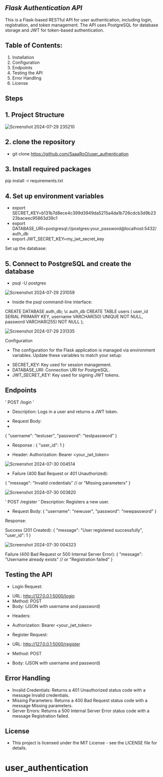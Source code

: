 ## *Flask Authentication API*

This is a Flask-based RESTful API for user authentication, including login, registration, and token management. The API uses PostgreSQL for database storage and JWT for token-based authentication.

## Table of Contents: 

1. Installation
2. Configuration 
3. Endpoints  
4. Testing the API  
5. Error Handling  
6. License  


## Steps

## 1. Project Structure
![Screenshot 2024-07-29 235210](https://github.com/user-attachments/assets/f7b8ff36-9d04-4059-ab2b-af76e1385086)


## 2. clone the repository 

- git clone https://github.com/SaaaRoO/user_authentication 


## 3. Install required packages
pip install -r requirements.txt
 
 ## 4. Set up environment variables

 * export SECRET_KEY=b131b7d8ece4c399d3949da5215a4da1b726cdcb3d9b2323baceec95863d39c1
 * export DATABASE_URI=postgresql://postgres:your_password@localhost:5432/auth_db
 * export JWT_SECRET_KEY=my_jwt_secret_key

 Set up the database:

## 5. Connect to PostgreSQL and create the database

- psql -U postgres
  
![Screenshot 2024-07-29 231059](https://github.com/user-attachments/assets/1e44b188-3d97-4cca-8e16-5f7d31878045)


 - Inside the psql command-line interface:

   
 CREATE DATABASE auth_db;
\c auth_db
CREATE TABLE users (
    user_id SERIAL PRIMARY KEY,
    username VARCHAR(50) UNIQUE NOT NULL,
    password VARCHAR(255) NOT NULL
);


![Screenshot 2024-07-29 231335](https://github.com/user-attachments/assets/292ec6ae-6ace-4443-be65-f4a88ca48df6)


 Configuration
- The configuration for the Flask application is managed via environment variables. Update these variables to match your setup:

* SECRET_KEY: Key used for session management.
* DATABASE_URI: Connection URI for PostgreSQL.
* JWT_SECRET_KEY: Key used for signing JWT tokens.

## Endpoints

' POST /login '
- Description: Logs in a user and returns a JWT token.


* Request Body:
* 
{
  "username": "testuser",
  "password": "testpassword"
}

  
* Response :
{
  "user_id": 1
}
 
* Header:
Authorization: Bearer <your_jwt_token>

![Screenshot 2024-07-30 004514](https://github.com/user-attachments/assets/1b38d488-55ae-491c-9e4e-a136bf7ce3e9)


 
* Failure (400 Bad Request or 401 Unauthorized):

 {
  "message": "Invalid credentials"   // or "Missing parameters"
}

![Screenshot 2024-07-30 003820](https://github.com/user-attachments/assets/0232be2d-ce41-44c8-9df2-4513646b30d4)



' POST /register ' 
Description: Registers a new user.

* Request Body:
{
  "username": "newuser",
  "password": "newpassword"
}

Response:

Success (201 Created):
{
  "message": "User registered successfully",
  "user_id": 1
}

![Screenshot 2024-07-30 004323](https://github.com/user-attachments/assets/0fa0acb8-3aff-4d26-a44a-50aa8ec766e5)



Failure (400 Bad Request or 500 Internal Server Error):
{
  "message": "Username already exists"   // or "Registration failed"
}

## Testing the API
* Login Request:

- URL: http://127.0.0.1:5000/login
- Method: POST
- Body: (JSON with username and password)
* Headers:
- Authorization: Bearer <your_jwt_token>

- Register Request:

- URL: http://127.0.0.1:5000/register
- Method: POST
- Body: (JSON with username and password)



## Error Handling
* Invalid Credentials: Returns a 401 Unauthorized status code with a message Invalid credentials.
* Missing Parameters: Returns a 400 Bad Request status code with a message Missing parameters.
* Server Errors: Returns a 500 Internal Server Error status code with a message Registration failed.

## License
* This project is licensed under the MIT License - see the LICENSE file for details.





# user_authentication
